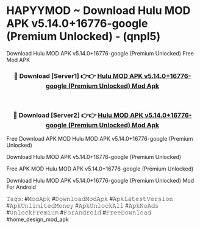 # HAPYYMOD ~ Download Hulu MOD APK v5.14.0+16776-google (Premium Unlocked) - (qnpl5)
Download Hulu MOD APK v5.14.0+16776-google (Premium Unlocked) Free Mod APK

<div align="center">
<h3>🔴 Download [Server1] 👉👉 <a href="https://apk-comot.site?title=Hulu_MOD_APK_v5.14.0+16776-google_(Premium_Unlocked)">Hulu MOD APK v5.14.0+16776-google (Premium Unlocked) Mod Apk</a></h3><br>

<h3>🔴 Download [Server2] 👉👉 <a href="https://apk-comot.site?title=Hulu_MOD_APK_v5.14.0+16776-google_(Premium_Unlocked)">Hulu MOD APK v5.14.0+16776-google (Premium Unlocked) Mod Apk</a></h3>
</div>


Free Download APK MOD Hulu MOD APK v5.14.0+16776-google (Premium Unlocked)

Download Hulu MOD APK v5.14.0+16776-google (Premium Unlocked) 

Free APK MOD Hulu MOD APK v5.14.0+16776-google (Premium Unlocked) 

Download Hulu MOD APK v5.14.0+16776-google (Premium Unlocked) Mod For Android

𝚃𝚊𝚐𝚜: #𝙼𝚘𝚍𝙰𝚙𝚔 #𝙳𝚘𝚠𝚗𝚕𝚘𝚊𝚍𝙼𝚘𝚍𝙰𝚙𝚔 #𝙰𝚙𝚔𝙻𝚊𝚝𝚎𝚜𝚝𝚅𝚎𝚛𝚜𝚒𝚘𝚗 #𝙰𝚙𝚔𝚄𝚗𝚕𝚒𝚖𝚒𝚝𝚎𝚍𝙼𝚘𝚗𝚎𝚢 #𝙰𝚙𝚔𝚄𝚗𝚕𝚘𝚌𝚔𝙰𝚕𝚕 #𝙰𝚙𝚔𝙽𝚘𝙰𝚍𝚜 #𝚄𝚗𝚕𝚘𝚌𝚔𝙿𝚛𝚎𝚖𝚒𝚞𝚖 #𝙵𝚘𝚛𝙰𝚗𝚍𝚛𝚘𝚒𝚍 #𝙵𝚛𝚎𝚎𝙳𝚘𝚠𝚗𝚕𝚘𝚊𝚍 #home_design_mod_apk